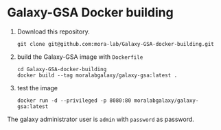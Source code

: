 # Galaxy-GSA Docker building

1. Download this repository.

   ```shell
   git clone git@github.com:mora-lab/Galaxy-GSA-docker-building.git
   ```

   

2. build the Galaxy-GSA image with `Dockerfile`

   ```shell
   cd Galaxy-GSA-docker-building
   docker build --tag moralabgalaxy/galaxy-gsa:latest .
   ```

3. test the image

   ```shell
   docker run -d --privileged -p 8080:80 moralabgalaxy/galaxy-gsa:latest
   ```



The galaxy administrator  user is `admin` with `password` as password.

